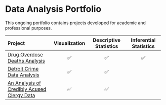 # Data Analysis Portfolio

This ongoing portfolio contains projects developed for academic and professional purposes.


| Project | Visualization | Descriptive Statistics | Inferential Statistics | 
| :--- | :---: | :---: | :---: |
| [Drug Overdose Deaths Analysis](https://github.com/Skye80/Data-Analysis-Portfolio/blob/master/Drug%20Overdose%20Deaths%20-checkpoint.ipynb) | ✅ | ✅ | ✅ |
| [Detroit Crime Data Analysis](https://github.com/Skye80/Data-Analysis-Portfolio/blob/master/Detroit%20Crime%20Data%20Analysis-checkpoint.ipynb) | ✅ | ✅ | |
| [An Analysis of Credibly Acused Clergy Data](https://github.com/Skye80/Data-Analysis-Portfolio/blob/master/Analysis%20of%20Credibly%20Accused%20Clergy%20Data.ipynb) | ✅ | ✅ | |

